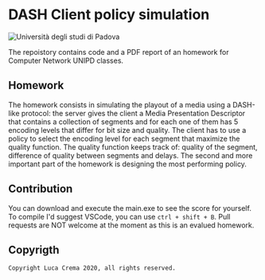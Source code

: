# DASH Client policy simulation

![Università degli studi di Padova](https://upload.wikimedia.org/wikipedia/it/thumb/5/53/Logo_Universit%C3%A0_Padova.svg/1200px-Logo_Universit%C3%A0_Padova.svg.png)

The repoistory contains code and a PDF report of an homework for Computer Network UNIPD classes.

## Homework
The homework consists in simulating the playout of a media using a DASH-like protocol: the server gives the client a Media Presentation Descriptor that contains a collection of segments and for each one of them has 5 encoding levels that differ for bit size and quality. The client has to use a policy to select the encoding level for each segment that maximize the quality function.
The quality function keeps track of: quality of the segment, difference of quality between segments and delays.
The second and more important part of the homework is designing the most performing policy.

## Contribution
You can download and execute the main.exe to see the score for yourself.
To compile I'd suggest VSCode, you can use `ctrl + shift + B`.
Pull requests are NOT welcome at the moment as this is an evalued homework.

## Copyrigth
```
Copyright Luca Crema 2020, all rights reserved.
```